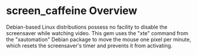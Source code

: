 # screen_caffeine Overview

Debian-based Linux distributions possess no facility to disable the
screensaver while watching video. This gem uses the "xte" command from
the "xautomation" Debian package to move the mouse one pixel per
minute, which resets the screensaver's timer and prevents it from
activating.
